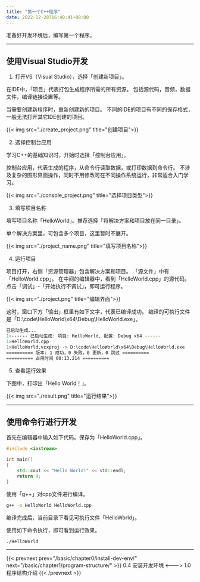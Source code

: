 ```yaml
---
title: "第一个C++程序"
date: 2022-12-28T16:40:41+08:00
---
```


准备好开发环境后，编写第一个程序。

***

## 使用Visual Studio开发

1. 打开VS（Visual Studio），选择「创建新项目」。

在IDE中，「项目」代表打包生成程序所需的所有资源。
包括源代码，音频，数据文件，编译链接设置等。

当需要创建新程序时，重新创建新的项目。
不同的IDE的项目有不同的保存格式，一般无法打开其它IDE创建的项目。

{{< img src="./create_project.png" title="创建项目">}}

2. 选择控制台应用

学习C++的基础知识时，开始时选择「控制台应用」。

控制台应用，代表生成的程序，从命令行读取数据，或打印数据到命令行。
不涉及复杂的图形界面操作，同时不用修改可在不同操作系统运行，非常适合入门学习。

{{< img src="./console_project.png" title="选择项目类型">}}

3. 填写项目名称

填写项目名称「HelloWorld」。推荐选择「将解决方案和项目放在同一目录」。

单个解决方案里，可包含多个项目，这里暂时不展开。

{{< img src="./project_name.png" title="填写项目名称">}}

4. 运行项目

项目打开，右侧「资源管理器」包含解决方案和项目。
「源文件」中有「HelloWorld.cpp」。
在中间的编辑器中，看到「HelloWorld.cpp」的源代码。
点击「调试」-「开始执行不调试」，即可运行程序。

{{< img src="./project.png" title="编辑界面">}}

这时，窗口下方「输出」框里有如下文字，代表已编译成功。
编译的可执行文件是「D:\code\HelloWorld\x64\Debug\HelloWorld.exe」。

```bash
已启动生成...
1>------ 已启动生成: 项目: HelloWorld, 配置: Debug x64 ------
1>HelloWorld.cpp
1>HelloWorld.vcxproj -> D:\code\HelloWorld\x64\Debug\HelloWorld.exe
========== 版本: 1 成功，0 失败，0 更新，0 跳过 ==========
========== 占用时间 00:13.214 ==========
```

5. 查看运行效果

下图中，打印出「Hello World！」。

{{< img src="./result.png" title="运行结果">}}

***

## 使用命令行进行开发

首先在编辑器中输入如下代码。保存为「HelloWorld.cpp」。

```C++
#include <iostream>

int main()
{
    std::cout << "Hello World!" << std::endl;
    return 0;
}
```

使用「g++」对cpp文件进行编译。

```bash
g++ -o HelloWorld HelloWorld.cpp
```

编译完成后，当前目录下看见可执行文件「HelloWorld」。

使用如下命令执行，即可看到运行效果。

```bash
./HelloWorld
```

***

{{< prevnext prev="/basic/chapter0/install-dev-env/" next="/basic/chapter1/program-structure/" >}}
0.4 安装开发环境
<--->
1.0 程序结构介绍
{{< /prevnext >}}

